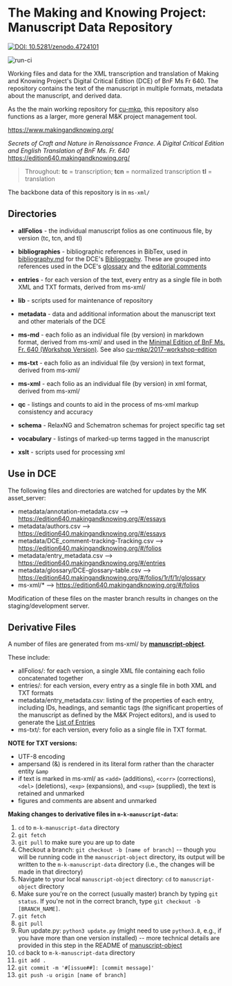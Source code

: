 # The Making and Knowing Project: Manuscript Data Repository

[![DOI: 10.5281/zenodo.4724101](https://zenodo.org/badge/94773520.svg)](https://zenodo.org/badge/latestdoi/94773520)

![run-ci](https://github.com/cu-mkp/m-k-manuscript-data/workflows/run-ci/badge.svg)

Working files and data for the XML transcription and translation of Making and Knowing Project's Digital Critical Edition (DCE) of BnF Ms Fr 640. The repository contains the text of the manuscript in multiple formats, metadata about the manuscript, and derived data.

As the the main working repository for [cu-mkp](https://github.com/cu-mkp), this repository also functions as a larger, more general M&K project management tool.

https://www.makingandknowing.org/

_Secrets of Craft and Nature in Renaissance France. A Digital Critical Edition and English Translation of BnF Ms. Fr. 640_
https://edition640.makingandknowing.org/


> Throughout: **tc** = transcription; **tcn** = normalized transcription **tl** = translation

The backbone data of this repository is in `ms-xml/`

## Directories

- **allFolios** - the individual manuscript folios as one continuous file, by version (tc, tcn, and tl)

- **bibliographies** - bibliographic references in BibTex, used in [bibliography.md](https://github.com/cu-mkp/edition-webpages/blob/master/docs/resources/bibliography.md) for the DCE's [Bibliography](https://edition640.makingandknowing.org/#/content/resources/bibliography). These are grouped into references used in the DCE's [glossary](https://github.com/cu-mkp/m-k-manuscript-data/blob/master/glossary/DCE-glossary-table.csv) and the [editorial comments](https://github.com/cu-mkp/m-k-manuscript-data/blob/master/metadata/DCE_comment-tracking-Tracking.csv)

- **entries** - for each version of the text, every entry as a single file in both XML and TXT formats, derived from ms-xml/

- **lib** - scripts used for maintenance of repository

- **metadata** - data and additional information about the manuscript text and other materials of the DCE

- **ms-md** - each folio as an individual file (by version) in markdown format, derived from ms-xml/ and used in the [Minimal Edition of BnF Ms. Fr. 640 (Workshop Version)](https://cu-mkp.github.io/2017-workshop-edition/). See also [cu-mkp/2017-workshop-edition](https://github.com/cu-mkp/2017-workshop-edition)

- **ms-txt** - each folio as an individual file (by version) in text format, derived from ms-xml/

- **ms-xml** - each folio as an individual file (by version) in xml format, derived from ms-xml/

- **qc** - listings and counts to aid in the process of ms-xml markup consistency and accuracy

- **schema** - RelaxNG and Schematron schemas for project specific tag set

- **vocabulary** - listings of marked-up terms tagged in the manuscript 

- **xslt** - scripts used for processing xml
  
## Use in DCE

The following files and directories are watched for updates by the MK asset_server:

- metadata/annotation-metadata.csv --> https://edition640.makingandknowing.org/#/essays
- metadata/authors.csv --> https://edition640.makingandknowing.org/#/essays
- metadata/DCE_comment-tracking-Tracking.csv --> https://edition640.makingandknowing.org/#/folios
- metadata/entry_metadata.csv --> https://edition640.makingandknowing.org/#/entries
- metadata/glossary/DCE-glossary-table.csv --> https://edition640.makingandknowing.org/#/folios/1r/f/1r/glossary
- ms-xml/* --> https://edition640.makingandknowing.org/#/folios

Modification of these files on the master branch results in changes on the staging/development server.


## Derivative Files

A number of files are generated from ms-xml/ by **[manuscript-object](https://github.com/cu-mkp/manuscript-object)**. 

These include:
- allFolios/: for each version, a single XML file containing each folio concatenated together
- entries/: for each version, every entry as a single file in both XML and TXT formats
- metadata/entry_metadata.csv: listing of the properties of each entry, including IDs, headings, and semantic tags (the significant properties of the manuscript as defined by the M&K Project editors), and is used to generate the [List of Entries](https://edition640.makingandknowing.org/#/entries)
- ms-txt/: for each version, every folio as a single file in TXT format. 

**NOTE for TXT versions:** 
- UTF-8 encoding
- ampersand (&) is rendered in its literal form rather than the character entity `&amp`
- if text is marked in ms-xml/ as `<add>` (additions), `<corr>` (corrections), `<del>` (deletions), `<exp>` (expansions), and `<sup>` (supplied), the text is retained and unmarked
- figures and comments are absent and unmarked

**Making changes to derivative files in `m-k-manuscript-data`:**



1. `cd` to `m-k-manuscript-data` directory
2. `git fetch`
3. `git pull` to make sure you are up to date
4. Checkout a branch: `git checkout -b [name of branch]` -- though you will be running code in the `manuscript-object` directory, its output will be written to the `m-k-manuscript-data` directory (i.e., the changes will be made in that directory)
5. Navigate to your local `manuscript-object` directory: `cd` to `manuscript-object` directory
6. Make sure you're on the correct (usually master) branch by typing `git status`. If you're not in the correct branch, type `git checkout -b [BRANCH_NAME]`.
7. `git fetch`
8. `git pull`
8. Run update.py: `python3 update.py` (might need to use `python3.8`, e.g., if you have more than one version installed)  -- more technical details are provided in this step in the README of [manuscript-object]([https://github.com/cu-mkp/manuscript-object](https://github.com/cu-mkp/manuscript-object/blob/master/README.md#running-updatepy))
9. `cd` back to `m-k-manuscript-data` directory
10. `git add .`
11. `git commit -m '#[issue##]: [commit message]'`
12. `git push -u origin [name of branch]`
